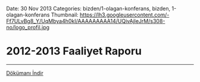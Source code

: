 Date: 30 Nov 2013
Categories: bizden/1-olagan-konferans, bizden, 1-olagan-konferans
Thumbnail: https://lh3.googleusercontent.com/-Ff7ULvBg8_Y/UqMbya4h0kI/AAAAAAAAA14/UQivAjleJrM/s308-no/logo_profil.jpg

# 2012-2013 Faaliyet Raporu

<div data-configid="9722162/5920479" style="width: %100; height: %100;" class="issuuembed"></div><script type="text/javascript" src="//e.issuu.com/embed.js" async="true"></script>

<hr>

[   Dökümanı İndir](https://docs.google.com/uc?export=download&id=0B88KkSwAkgG1N2t5Z0ROb1gxaWM "İndir")
